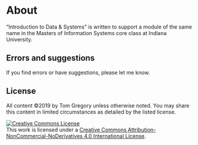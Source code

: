 # About

“Introduction to Data & Systems” is written to support a module of the same name
in the Masters of Information Systems core class at Indiana University.

## Errors and suggestions
If you find errors or have suggestions, please let me know.

## License

All content ©2019 by Tom Gregory unless otherwise noted. You may share this
content in limited circumstances as detailed by the listed license.

<a rel="license" href="http://creativecommons.org/licenses/by-nc-nd/4.0/">
<img alt="Creative Commons License" style="border-width:0" src="https://i.creativecommons.org/l/by-nc-nd/4.0/88x31.png" /></a><br />
This work is licensed under a
<a rel="license" href="http://creativecommons.org/licenses/by-nc-nd/4.0/">Creative Commons Attribution-NonCommercial-NoDerivatives 4.0 International License</a>.

